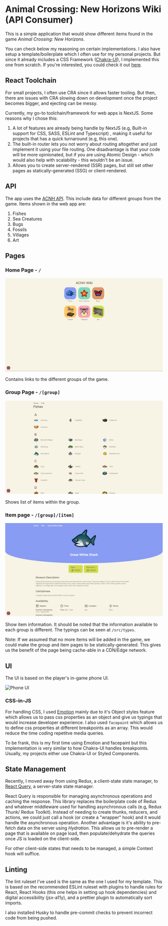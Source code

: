 
# Animal Crossing: New Horizons Wiki (API Consumer)

This is a simple application that would show different items found in the game *Animal Crossing: New Horizons*.

You can check below my reasoning on certain implementations. I also have setup a template/boilerplate which I often use for my personal projects. But since it already includes a CSS Framework ([Chakra-UI](https://chakra-ui.com/)), I implemented this one from scratch. If you're interested, you could check it out [here](https://github.com/carldegs/nextjs-typescript-boilerplate).

## React Toolchain

For small projects, I often use CRA since it allows faster tooling. But then, there are issues with CRA slowing down on development once the project becomes bigger, and ejecting can be messy.

Currently, my go-to toolchain/framework for web apps is NextJS. Some reasons why I chose this:

1. A lot of features are already being handle by NextJS (e.g, Built-in support for CSS, SASS, ESLint and Typescript) , making it useful for projects that has a quick turnaround (e.g, this one).
2. The built-in router lets you not worry about routing altogether and just implement it using your file routing. One disadvantage is that your code will be more opinionated, but if you are using Atomic Design - which would also help with scalability - this wouldn't be an issue.
3. Allows you to create server-rendered (SSR) pages, but still set other pages as statically-generated (SSG) or client-rendered.

## API

The app uses the [ACNH API](http://acnhapi.com/). This include data for different groups from the game. Items shown in the web app are:

1. Fishes
2. Sea Creatures
3. Bugs
4. Fossils
5. Villages
6. Art

## Pages

### Home Page - `/`

![Home Screen](public/screenshots/home.jpg)

Contains links to the different groups of the game.

### Group Page - `/[group]`

![Group Page Screen](public/screenshots/list.jpg)

Shows list of items within the group.

### Item page - `/[group]/[item]`

![Item Page Screen](public/screenshots/item.jpg)

Show item information. It should be noted that the information available to each group is different. The typings can be seen at `/src/types`.

Note: If we assumed that no more items will be added in the game, we could make the group and item pages to be statically-generated. This gives us the benefit of the page being cache-able in a CDN/Edge network.

## UI

The UI is based on the player's in-game phone UI.

![Phone UI](https://img.gamewith.net/article/thumbnail/rectangle/15650.png)

### CSS-in-JS

For handling CSS, I used [Emotion](https://emotion.sh/docs/introduction) mainly due to it's Object styles feature which allows us to pass css properties as an object and give us typings that would increase developer experience. I also used `facepaint` which allows us to define css properties at different breakpoints as an array. This would reduce the time coding repetitve media queries.

To be frank, this is my first time using Emotion and facepaint but this implementation is very similar to how Chakra-UI handles breakpoints. Usually, my projects either use Chakra-UI or Styled Components.

## State Management

Recently, I moved away from using Redux, a client-state state manager, to [React Query](https://react-query.tanstack.com/), a server-state state manager.

React Query is responsible for managing asynchronous operations and caching the response. This library replaces the boilerplate code of Redux and whatever middleware used for handling asynchronous calls (e.g, Redux Thunk/ Redux Toolkit). Instead of needing to create thunks, reducers, and actions, we could just call a hook (or create a "wrapper" hook) and it would handle the asynchronous operation. Another advantage is it's ability to pre-fetch data on the server using *Hydration*. This allows us to pre-render a page that is available on page load, then populate/dehydrate the queries once JS is loaded on the client-side.

For other client-side states that needs to be managed, a simple Context hook will suffice.

## Linting

The lint ruleset I've used is the same as the one I used for my template. This is based on the recommended ESLint ruleset with plugins to handle rules for React, React Hooks (this one helps in setting up hook dependencies) and digital accessibility (jsx-a11y), and a prettier plugin to automatically sort imports.

I also installed Husky to handle pre-commit checks to prevent incorrect code from being pushed.

